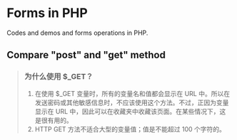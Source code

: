 Forms in PHP
=============
Codes and demos and forms operations in PHP.


Compare "post" and "get" method
--------------------------------
> ### 为什么使用 $_GET？
> 1. 在使用 $_GET 变量时，所有的变量名和值都会显示在 URL 中。所以在发送密码或其他敏感信息时，不应该使用这个方法。不过，正因为变量显示在 URL 中，因此可以在收藏夹中收藏该页面。在某些情况下，这是很有用的。
> 2. HTTP GET 方法不适合大型的变量值；值是不能超过 100 个字符的。